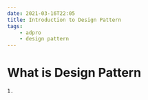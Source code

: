 ```yaml
---
date: 2021-03-16T22:05
title: Introduction to Design Pattern
tags:
    - adpro
    - design pattern
---
```


# What is Design Pattern
    1. 

